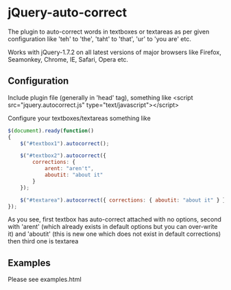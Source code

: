 jQuery-auto-correct
===================

The plugin to auto-correct words in textboxes or textareas as per given configuration like 'teh' to 'the', 'taht' to 'that', 'ur' to 'you are' etc.

Works with jQuery-1.7.2 on all latest versions of major browsers like Firefox, Seamonkey, Chrome, IE, Safari, Opera etc.

Configuration
-------------

Include plugin file (generally in 'head' tag), something like &lt;script src="jquery.autocorrect.js" type="text/javascript"&gt;&lt;/script&gt;

Configure your textboxes/textareas something like

```javascript
$(document).ready(function()
{
    $("#textbox1").autocorrect();

    $("#textbox2").autocorrect({
        corrections: {
            arent: "aren't",
            aboutit: "about it"
        }
    });

    $("#textarea").autocorrect({ corrections: { aboutit: "about it" } });
});
```

As you see, first textbox has auto-correct attached with no options, second with 'arent' (which already exists in default options but you can over-write it) and 'aboutit' (this is new one which does not exist in default corrections) then third one is textarea

Examples
--------

Please see examples.html
